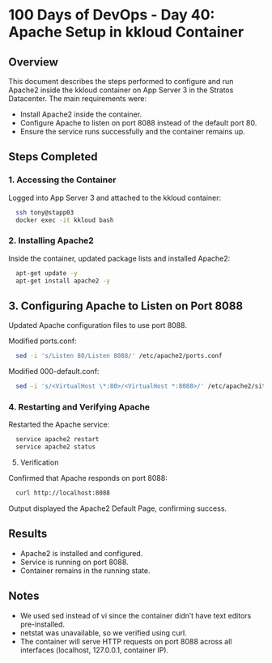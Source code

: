 # 100 Days of DevOps - Day 40: Apache Setup in kkloud Container

## Overview
This document describes the steps performed to configure and run Apache2 inside the kkloud container on App Server 3 in the Stratos Datacenter.
The main requirements were:

 - Install Apache2 inside the container.
 - Configure Apache to listen on port 8088 instead of the default port 80.
 - Ensure the service runs successfully and the container remains up.

## Steps Completed

### 1. Accessing the Container

Logged into App Server 3 and attached to the kkloud container:
```bash
  ssh tony@stapp03
  docker exec -it kkloud bash
```

### 2. Installing Apache2

Inside the container, updated package lists and installed Apache2:
```bash
  apt-get update -y
  apt-get install apache2 -y
```

## 3. Configuring Apache to Listen on Port 8088

Updated Apache configuration files to use port 8088.

Modified ports.conf:
```bash
  sed -i 's/Listen 80/Listen 8088/' /etc/apache2/ports.conf
```
Modified 000-default.conf:
```bash
  sed -i 's/<VirtualHost \*:80>/<VirtualHost *:8088>/' /etc/apache2/sites-available/000-default.conf
```

### 4. Restarting and Verifying Apache

Restarted the Apache service:
```bash
  service apache2 restart
  service apache2 status
```

5. Verification

Confirmed that Apache responds on port 8088:
```bash
  curl http://localhost:8088
```
Output displayed the Apache2 Default Page, confirming success. 

## Results

 - Apache2 is installed and configured.
 - Service is running on port 8088.
 - Container remains in the running state.

## Notes

- We used sed instead of vi since the container didn’t have text editors pre-installed.
- netstat was unavailable, so we verified using curl.
- The container will serve HTTP requests on port 8088 across all interfaces (localhost, 127.0.0.1, container IP).

